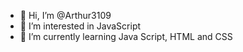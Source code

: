 - 👋 Hi, I’m @Arthur3109
- 👀 I’m interested in JavaScript
- 🌱 I’m currently learning Java Script, HTML and CSS

<!---
Arthur3109/Arthur3109 is a ✨ special ✨ repository because its `README.md` (this file) appears on your GitHub profile.
You can click the Preview link to take a look at your changes.
--->
